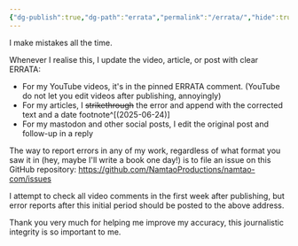 ```yaml
---
{"dg-publish":true,"dg-path":"errata","permalink":"/errata/","hide":true,"noteIcon":""}
---
```



I make mistakes all the time.

Whenever I realise this, I update the video, article, or post with clear ERRATA:
- For my YouTube videos, it's in the pinned ERRATA comment. (YouTube do not let you edit videos after publishing, annoyingly)
- For my articles, I ~~strikethrough~~ the error and append with the corrected text and a date footnote^[(2025-06-24)]
- For my mastodon and other social posts, I edit the original post and follow-up in a reply

The way to report errors in any of my work, regardless of what format you saw it in (hey, maybe I'll write a book one day!) is to file an issue on this GitHub repository:
https://github.com/NamtaoProductions/namtao-com/issues

I attempt to check all video comments in the first week after publishing, but error reports after this initial period should be posted to the above address.

Thank you very much for helping me improve my accuracy, this journalistic integrity is so important to me.
